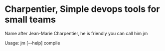 # Charpentier, Simple devops tools for small teams
Name after Jean-Marie Charpentier, he is friendly you can call him jm

  Usage: jm [--help] compile
